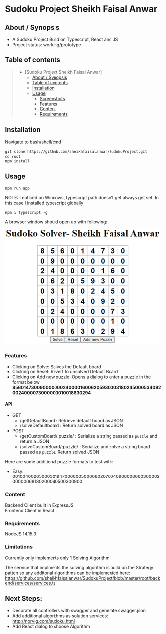 # Sudoku Project Sheikh Faisal Anwar

## About / Synopsis

* A Sudoku Project Build on Typescript, React and JS
* Project status: working/prototype


## Table of contents



> * [Sudoku Project Sheikh Faisal Anwar]
>   * [About / Synopsis](#about--synopsis)
>   * [Table of contents](#table-of-contents)
>   * [Installation](#installation)
>   * [Usage](#usage)
>     * [Screenshots](#screenshots)
>     * [Features](#features)
>     * [Content](#content)
>     * [Requirements](#requirements)
>     
## Installation
Navigate to bash/shell/cmd
```console
git clone https://github.com/sheikhfaisalanwar/SudokuProject.git
cd root
npm install
```

## Usage

```console
npm run app
```
NOTE: I noticed on Windows,
typescript path doesn't get always get set. In this case I installed typescript globally 

`npm i typescript -g`

A browser window should open up with following: 

![img_1.png](img_1.png)

### Features

- Clicking on Solve: Solves the Default board
- Clicking on Reset: Revert to unsolved Default Board
- Clicking on Add new puzzle: Opens a dialog to enter a puzzle in the format below
  **856014730090000000240000160062059300031802450005340920024000073000000010018630294**
  
  
#### API
- GET
  - /getDefaultBoard : Retrieve default board as JSON
  - /solveDefaultboard : Return solved board as JSON
- POST
  - /getCustomBoard/:puzzle/ : Serialize a string passed as `puzzle` and return a JSON
  - /solveCustomBoard/:puzzle/ : Serialize and solve a string board passed as `puzzle`. Return solved JSON
  
  
  
Here are some additional puzzle formats to test with:
  - Easy: 001004002050003019470000005000080207004090800806030000200000068180200040500300900

### Content

Backend Client built in ExpressJS <br />
Frontend Client in React

### Requirements

NodeJS 14.15.3

### Limitations

Currently only implements only 1 Solving Algorithm

The service that implments the solving algorithm is build on the Strategy patten so any additonal algorithms can be implemented here:
https://github.com/sheikhfaisalanwar/SudokuProject/blob/master/root/backend/services/services.ts


## Next Steps:
 - Decorate all controllers with swagger and generate swagger.json
 - Add additional algorithms as solution services: http://norvig.com/sudoku.html
 - Add React dialog to choose Algorithm
  




